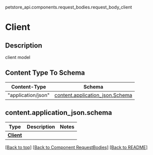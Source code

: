 petstore_api.components.request_bodies.request_body_client
# Client
## Description
client model

## Content Type To Schema
Content-Type | Schema
------------ | -------
"application/json" | [content.application_json.Schema](#contentapplication_jsonschema)

## <a id="application_jsonschema" >content.application_json.schema</a>
Type | Description  | Notes
------------- | ------------- | -------------
[**Client**](../../components/schema/client.Client.md) |  | 


[[Back to top]](#top) [[Back to Component RequestBodies]](../../../README.md#Component-RequestBodies) [[Back to README]](../../../README.md)
